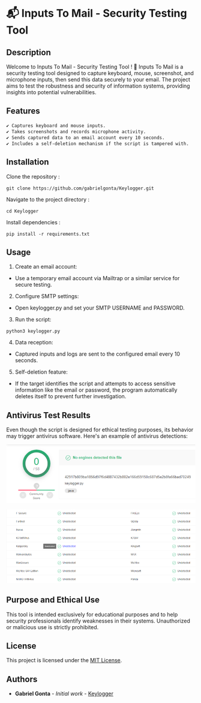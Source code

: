 # 📬 Inputs To Mail - Security Testing Tool

## Description

Welcome to Inputs To Mail - Security Testing Tool ! 🎉 
Inputs To Mail is a security testing tool designed to capture keyboard, mouse, screenshot, and microphone inputs, then send this data securely to your email.
The project aims to test the robustness and security of information systems, providing insights into potential vulnerabilities.

## Features

    ✔ Captures keyboard and mouse inputs.
    ✔ Takes screenshots and records microphone activity.
    ✔ Sends captured data to an email account every 10 seconds.
    ✔ Includes a self-deletion mechanism if the script is tampered with.

## Installation

Clone the repository :

```
git clone https://github.com/gabrielgonta/Keylogger.git
```

Navigate to the project directory :

```
cd Keylogger
```

Install dependencies :

```
pip install -r requirements.txt
```

## Usage

1. Create an email account:
- Use a temporary email account via Mailtrap or a similar service for secure testing.

2. Configure SMTP settings:
- Open keylogger.py and set your SMTP USERNAME and PASSWORD.

3. Run the script:
```
python3 keylogger.py
```

4. Data reception:
- Captured inputs and logs are sent to the configured email every 10 seconds.

5. Self-deletion feature:
- If the target identifies the script and attempts to access sensitive information like the email or password, the program automatically deletes itself to prevent further investigation.

## Antivirus Test Results

Even though the script is designed for ethical testing purposes, its behavior may trigger antivirus software. Here's an example of antivirus detections:

![github-small](/images/1.png)

![github-small](/images/2.png)

## Purpose and Ethical Use

This tool is intended exclusively for educational purposes and to help security professionals identify weaknesses in their systems. Unauthorized or malicious use is strictly prohibited.

## License

This project is licensed under the [MIT License](https://github.com/gabrielgonta/Keylogger?tab=MIT-1-ov-file).

## Authors

* **Gabriel Gonta** - *Initial work* - [Keylogger](https://github.com/gabrielgonta/Keylogger.git)